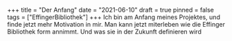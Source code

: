 +++
title = "Der Anfang"
date = "2021-06-10"
draft = true
pinned = false
tags = ["EffingerBibliothek"]
+++
Ich bin am Anfang meines Projektes, und finde jetzt mehr Motivation in mir. Man kann jetzt miterleben wie die Effinger Bibliothek form annimmt. Und was sie in der Zukunft definieren wird